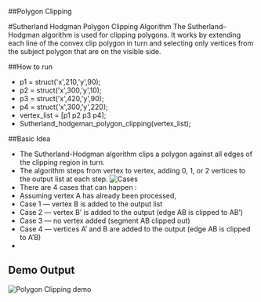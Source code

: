 ##Polygon Clipping

#Sutherland Hodgman Polygon Clipping Algorithm
The Sutherland–Hodgman algorithm is used for clipping polygons. It works by extending each line of the convex clip polygon in turn and selecting only vertices from the subject polygon that are on the visible side.

##How to run
* p1 = struct('x',210,'y',90);
* p2 = struct('x',300,'y',10);
* p3 = struct('x',420,'y',90);
* p4 = struct('x',300,'y',220);
* vertex_list = [p1 p2 p3 p4];
* Sutherland_hodgeman_polygon_clipping(vertex_list);


##Basic Idea
* The Sutherland-Hodgman algorithm clips a polygon against all edges of the clipping region
in turn.
* The algorithm steps from vertex to vertex, adding 0, 1, or 2 vertices to the output list at
each step.
![Cases ](https://github.com/mamexo/Matlab/blob/master/Polygon%20Clipping/img/case.png)
* There are 4 cases that can happen :
 * Assuming vertex A has already been processed,
 * Case 1 — vertex B is added to the output list
 * Case 2 — vertex B’ is added to the output (edge AB is clipped to AB’)
 * Case 3 — no vertex added (segment AB clipped out)
 * Case 4 — vertices A’ and B are added to the output (edge AB is clipped to A’B)
 * 
 ## Demo Output
![Polygon Clipping demo ](https://github.com/mamexo/Matlab/blob/master/Polygon%20Clipping/img/matlab_polygon_clipping.png)
